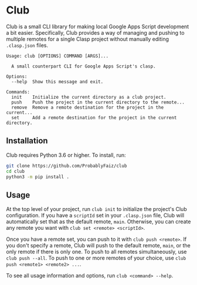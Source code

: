 # Club

Club is a small CLI library for making local Google Apps Script development
a bit easier. Specifically, Club provides a way of managing and pushing
to multiple remotes for a single Clasp project without manually editing
`.clasp.json` files.

```
Usage: club [OPTIONS] COMMAND [ARGS]...

  A small counterpart CLI for Google Apps Script's clasp.

Options:
  --help  Show this message and exit.

Commands:
  init    Initialize the current directory as a club project.
  push    Push the project in the current directory to the remote...
  remove  Remove a remote destination for the project in the current...
  set     Add a remote destination for the project in the current directory.
```

## Installation

Club requires Python 3.6 or higher. To install, run:
```bash
git clone https://github.com/ProbablyFaiz/club
cd club
python3 -m pip install .
```

## Usage
At the top level of your project, run `club init` to initialize the project's Club configuration.
If you have a `scriptId` set in your `.clasp.json` file, Club will automatically set that as the
default remote, `main`. Otherwise, you can create any remote you want with `club set <remote> <scriptId>`.

Once you have a remote set, you can push to it with `club push <remote>`. If you don't specify a remote,
Club will push to the default remote, `main`, or the only remote if there is only one. To push to all
remotes simultaneously, use `club push --all`. To push to one or more remotes of your choice, use
`club push <remote1> <remote2> ...`.

To see all usage information and options, run `club <command> --help`.
